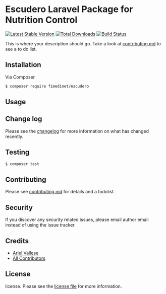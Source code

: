 # Escudero Laravel Package for Nutrition Control

[![Latest Stable Version](https://poser.pugx.org/fimedinet/escudero/v/stable?format=flat)](https://packagist.org/packages/fimedinet/escudero)
[![Total Downloads](https://poser.pugx.org/fimedinet/escudero/downloads?format=flat)](https://packagist.org/packages/fimedinet/escudero)
[![Build Status](https://travis-ci.org/fimedinet/escudero.svg?branch=master)](https://travis-ci.org/fimedinet/escudero)

This is where your description should go. Take a look at [contributing.md](contributing.md) to see a to do list.

## Installation

Via Composer

``` bash
$ composer require fimedinet/escudero
```

## Usage

## Change log

Please see the [changelog](changelog.md) for more information on what has changed recently.

## Testing

``` bash
$ composer test
```

## Contributing

Please see [contributing.md](contributing.md) for details and a todolist.

## Security

If you discover any security related issues, please email author email instead of using the issue tracker.

## Credits

- [Ariel Vallese](https://www.fimedi.net)
- [All Contributors](https://github.com/fimedinet/escudero/graphs/contributors)

## License

license. Please see the [license file](license.md) for more information.

[ico-version]: https://img.shields.io/packagist/v/fimedinet/escudero.svg?style=flat-square
[ico-downloads]: https://img.shields.io/packagist/dt/fimedinet/escudero.svg?style=flat-square
[ico-travis]: https://img.shields.io/travis/fimedinet/escudero/master.svg?style=flat-square
[ico-styleci]: https://styleci.io/repos/12345678/shield

[link-packagist]: https://packagist.org/packages/fimedinet/escudero
[link-downloads]: https://packagist.org/packages/fimedinet/escudero
[link-travis]: https://travis-ci.org/fimedinet/escudero
[link-styleci]: https://styleci.io/repos/12345678
[link-author]: https://github.com/fimedinet
[link-contributors]: ../../contributors]